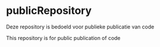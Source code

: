 publicRepository
================

Deze repository is bedoeld voor publieke publicatie van code

This repository is for public publication of code
